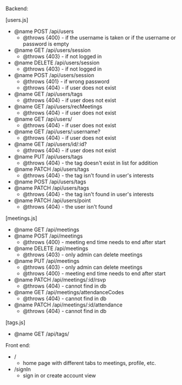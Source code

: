 Backend:

[users.js]

- @name POST /api/users
  - @throws {400} - if the username is taken or if the username or password is empty
- @name GET /api/users/session
  - @throws {403} - if not logged in
- @name DELETE /api/users/session
  - @throws {403} - if not logged in
- @name POST /api/users/session
  - @throws {401} - if wrong password
  - @throws {404} - if user does not exist
- @name GET /api/users/tags
  - @throws {404} - if user does not exist
- @name GET /api/users/recMeetings
  - @throws {404} - if user does not exist
- @name GET /api/users/
  - @throws {404} - if user does not exist
- @name GET /api/users/:username?
  - @throws {404} - if user does not exist
- @name GET /api/users/id/:id?
  - @throws {404} - if user does not exist
- @name PUT /api/users/tags
  - @throws {404} - the tag doesn't exist in list for addition
- @name PATCH /api/users/tags
  - @throws {404} - the tag isn't found in user's interests
- @name POST /api/users/tags
- @name PATCH /api/users/tags
  - @throws {404} - the tag isn't found in user's interests
- @name PATCH /api/users/point
  - @throws {404} - the user isn't found

[meetings.js]

- @name GET /api/meetings
- @name POST /api/meetings
  - @throws {400} - meeting end time needs to end after start
- @name DELETE /api/meetings
  - @throws {403} - only admin can delete meetings
- @name PUT /api/meetings
  - @throws {403} - only admin can delete meetings
  - @throws {400} - meeting end time needs to end after start
- @name PATCH /api/meetings/:id/rsvp
  - @throws {404} - cannot find in db
- @name GET /api/meetings/attendanceCodes
  - @throws {404} - cannot find in db
- @name PATCH /api/meetings/:id/attendance
  - @throws {404} - cannot find in db

[tags.js]

- @name GET /api/tags/


Front end:

- /
  - home page with different tabs to meetings, profile, etc.
- /signIn
  - sign in or create account view
